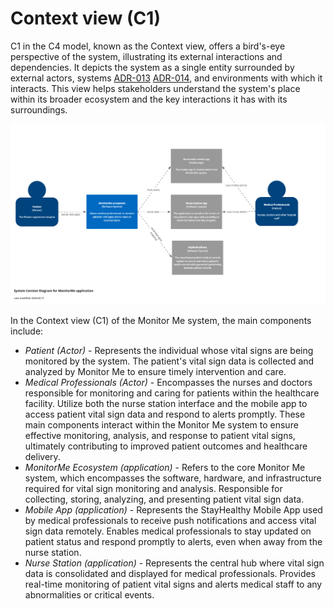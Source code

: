 # Context view (C1)
C1 in the C4 model, known as the Context view, offers a bird's-eye perspective of the system, illustrating its external interactions and dependencies. It depicts the system as a single entity surrounded by external actors, systems [ADR-013](/ADR/ADR-013-mobile-app-out-of-scope.md) [ADR-014](/ADR/ADR-014-separation-nurse-station.md), and environments with which it interacts. This view helps stakeholders understand the system's place within its broader ecosystem and the key interactions it has with its surroundings.

<img src="images/c1.png">

In the Context view (C1) of the Monitor Me system, the main components include:

* *Patient (Actor)*  - Represents the individual whose vital signs are being monitored by the system. The patient's vital sign data is collected and analyzed by Monitor Me to ensure timely intervention and care.
* *Medical Professionals (Actor)* - Encompasses the nurses and doctors responsible for monitoring and caring for patients within the healthcare facility. Utilize both the nurse station interface and the mobile app to access patient vital sign data and respond to alerts promptly.  These main components interact within the Monitor Me system to ensure effective monitoring, analysis, and response to patient vital signs, ultimately contributing to improved patient outcomes and healthcare delivery.
* *MonitorMe Ecosystem (application)* - Refers to the core Monitor Me system, which encompasses the software, hardware, and infrastructure required for vital sign monitoring and analysis. Responsible for collecting, storing, analyzing, and presenting patient vital sign data.
* *Mobile App (application)* - Represents the StayHealthy Mobile App used by medical professionals to receive push notifications and access vital sign data remotely. Enables medical professionals to stay updated on patient status and respond promptly to alerts, even when away from the nurse station.
* *Nurse Station (application)* - Represents the central hub where vital sign data is consolidated and displayed for medical professionals. Provides real-time monitoring of patient vital signs and alerts medical staff to any abnormalities or critical events.
